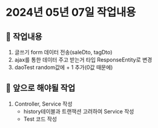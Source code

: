# 2024년 05년 07일 작업내용

## :turtle: 작업내용
1. 글쓰기 form 데이터 전송(saleDto, tagDto)
2. ajax를 통한 데이터 주고 받는거 타입 ResponseEntity로 변경
3. daoTest random값에 + 1 추가(0값 때문에)

## :rainbow: 앞으로 해야될 작업
1. Controller, Service 작성
    - history테이블과 트랜잭션 고려하여 Service 작성
    - Test 코드 작성